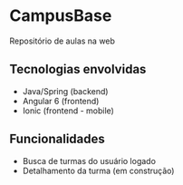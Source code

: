 # CampusBase
Repositório de aulas na web

## Tecnologias envolvidas
* Java/Spring (backend)
* Angular 6 (frontend)
* Ionic (frontend - mobile)

## Funcionalidades
* Busca de turmas do usuário logado
* Detalhamento da turma (em construção)

